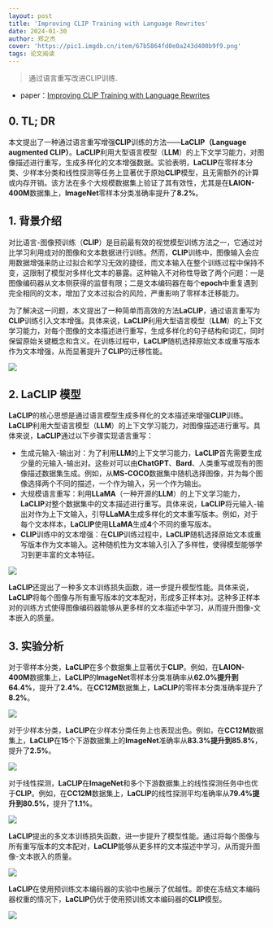 ```yaml
---
layout: post
title: 'Improving CLIP Training with Language Rewrites'
date: 2024-01-30
author: 郑之杰
cover: 'https://pic1.imgdb.cn/item/67b5864fd0e0a243d400b9f9.png'
tags: 论文阅读
---
```


> 通过语言重写改进CLIP训练.

- paper：[Improving CLIP Training with Language Rewrites](https://arxiv.org/abs/2305.20088)

## 0. TL; DR

本文提出了一种通过语言重写增强**CLIP**训练的方法——**LaCLIP（Language augmented CLIP）**。**LaCLIP**利用大型语言模型（**LLM**）的上下文学习能力，对图像描述进行重写，生成多样化的文本增强数据。实验表明，**LaCLIP**在零样本分类、少样本分类和线性探测等任务上显著优于原始**CLIP**模型，且无需额外的计算或内存开销。该方法在多个大规模数据集上验证了其有效性，尤其是在**LAION-400M**数据集上，**ImageNet**零样本分类准确率提升了**8.2%**。


## 1. 背景介绍

对比语言-图像预训练（**CLIP**）是目前最有效的视觉模型训练方法之一，它通过对比学习利用成对的图像和文本数据进行训练。然而，**CLIP**训练中，图像输入会应用数据增强来防止过拟合和学习无效的捷径，而文本输入在整个训练过程中保持不变，这限制了模型对多样化文本的暴露。这种输入不对称性导致了两个问题：一是图像编码器从文本侧获得的监督有限；二是文本编码器在每个**epoch**中重复遇到完全相同的文本，增加了文本过拟合的风险，严重影响了零样本迁移能力。

为了解决这一问题，本文提出了一种简单而高效的方法**LaCLIP**，通过语言重写为**CLIP**训练引入文本增强。具体来说，**LaCLIP**利用大型语言模型（**LLM**）的上下文学习能力，对每个图像的文本描述进行重写，生成多样化的句子结构和词汇，同时保留原始关键概念和含义。在训练过程中，**LaCLIP**随机选择原始文本或重写版本作为文本增强，从而显著提升了**CLIP**的迁移性能。

![](https://pic1.imgdb.cn/item/67b58869d0e0a243d400ba7b.png)

## 2. LaCLIP 模型

**LaCLIP**的核心思想是通过语言模型生成多样化的文本描述来增强**CLIP**训练。**LaCLIP**利用大型语言模型（**LLM**）的上下文学习能力，对图像描述进行重写。具体来说，**LaCLIP**通过以下步骤实现语言重写：
- 生成元输入-输出对：为了利用**LLM**的上下文学习能力，**LaCLIP**首先需要生成少量的元输入-输出对。这些对可以由**ChatGPT**、**Bard**、人类重写或现有的图像描述数据集生成。例如，从**MS-COCO**数据集中随机选择图像，并为每个图像选择两个不同的描述，一个作为输入，另一个作为输出。
- 大规模语言重写：利用**LLaMA**（一种开源的**LLM**）的上下文学习能力，**LaCLIP**对整个数据集中的文本描述进行重写。具体来说，**LaCLIP**将元输入-输出对作为上下文输入，引导**LLaMA**生成多样化的文本重写版本。例如，对于每个文本样本，**LaCLIP**使用**LLaMA**生成**4**个不同的重写版本。
- **CLIP**训练中的文本增强：在**CLIP**训练过程中，**LaCLIP**随机选择原始文本或重写版本作为文本输入。这种随机性为文本输入引入了多样性，使得模型能够学习到更丰富的文本特征。

![](https://pic1.imgdb.cn/item/67b58878d0e0a243d400ba90.png)

**LaCLIP**还提出了一种多文本训练损失函数，进一步提升模型性能。具体来说，**LaCLIP**将每个图像与所有重写版本的文本配对，形成多正样本对。这种多正样本对的训练方式使得图像编码器能够从更多样的文本描述中学习，从而提升图像-文本嵌入的质量。

## 3. 实验分析

对于零样本分类，**LaCLIP**在多个数据集上显著优于**CLIP**。例如，在**LAION-400M**数据集上，**LaCLIP**的**ImageNet**零样本分类准确率从**62.0%**提升到**64.4%**，提升了**2.4%**。在**CC12M**数据集上，**LaCLIP**的零样本分类准确率提升了**8.2%**。

![](https://pic1.imgdb.cn/item/67b5896cd0e0a243d400baf1.png)

对于少样本分类，**LaCLIP**在少样本分类任务上也表现出色。例如，在**CC12M**数据集上，**LaCLIP**在**15**个下游数据集上的**ImageNet**准确率从**83.3%**提升到**85.8%**，提升了**2.5%**。

![](https://pic1.imgdb.cn/item/67b589b3d0e0a243d400bb0c.png)

对于线性探测，**LaCLIP**在**ImageNet**和多个下游数据集上的线性探测任务中也优于**CLIP**。例如，在**CC12M**数据集上，**LaCLIP**的线性探测平均准确率从**79.4%**提升到**80.5%**，提升了**1.1%**。

![](https://pic1.imgdb.cn/item/67b589fed0e0a243d400bb51.png)

**LaCLIP**提出的多文本训练损失函数，进一步提升了模型性能。通过将每个图像与所有重写版本的文本配对，**LaCLIP**能够从更多样的文本描述中学习，从而提升图像-文本嵌入的质量。

![](https://pic1.imgdb.cn/item/67b58ae6d0e0a243d400bb86.png)

**LaCLIP**在使用预训练文本编码器的实验中也展示了优越性。即使在冻结文本编码器权重的情况下，**LaCLIP**仍优于使用预训练文本编码器的**CLIP**模型。

![](https://pic1.imgdb.cn/item/67b58b10d0e0a243d400bb94.png)